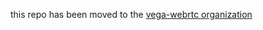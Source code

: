 this repo has been moved to the [vega-webrtc organization](https://github.com/vega-webrtc/vega-prime)
